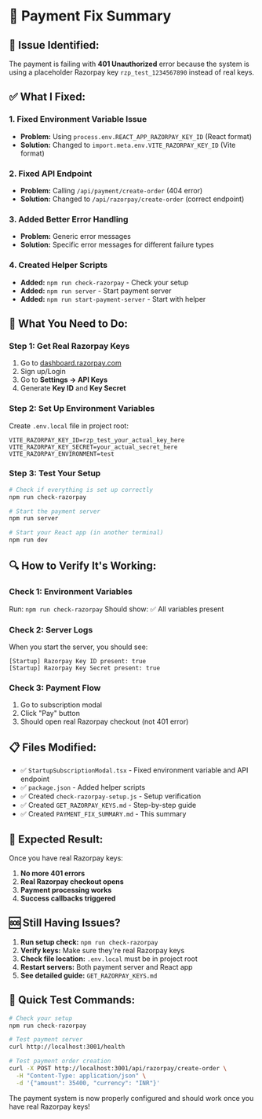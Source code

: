 # 🔧 Payment Fix Summary

## 🚨 **Issue Identified:**
The payment is failing with **401 Unauthorized** error because the system is using a placeholder Razorpay key `rzp_test_1234567890` instead of real keys.

## ✅ **What I Fixed:**

### **1. Fixed Environment Variable Issue**
- **Problem:** Using `process.env.REACT_APP_RAZORPAY_KEY_ID` (React format)
- **Solution:** Changed to `import.meta.env.VITE_RAZORPAY_KEY_ID` (Vite format)

### **2. Fixed API Endpoint**
- **Problem:** Calling `/api/payment/create-order` (404 error)
- **Solution:** Changed to `/api/razorpay/create-order` (correct endpoint)

### **3. Added Better Error Handling**
- **Problem:** Generic error messages
- **Solution:** Specific error messages for different failure types

### **4. Created Helper Scripts**
- **Added:** `npm run check-razorpay` - Check your setup
- **Added:** `npm run server` - Start payment server
- **Added:** `npm run start-payment-server` - Start with helper

## 🎯 **What You Need to Do:**

### **Step 1: Get Real Razorpay Keys**
1. Go to [dashboard.razorpay.com](https://dashboard.razorpay.com/)
2. Sign up/Login
3. Go to **Settings → API Keys**
4. Generate **Key ID** and **Key Secret**

### **Step 2: Set Up Environment Variables**
Create `.env.local` file in project root:
```env
VITE_RAZORPAY_KEY_ID=rzp_test_your_actual_key_here
VITE_RAZORPAY_KEY_SECRET=your_actual_secret_here
VITE_RAZORPAY_ENVIRONMENT=test
```

### **Step 3: Test Your Setup**
```bash
# Check if everything is set up correctly
npm run check-razorpay

# Start the payment server
npm run server

# Start your React app (in another terminal)
npm run dev
```

## 🔍 **How to Verify It's Working:**

### **Check 1: Environment Variables**
Run: `npm run check-razorpay`
Should show: ✅ All variables present

### **Check 2: Server Logs**
When you start the server, you should see:
```
[Startup] Razorpay Key ID present: true
[Startup] Razorpay Key Secret present: true
```

### **Check 3: Payment Flow**
1. Go to subscription modal
2. Click "Pay" button
3. Should open real Razorpay checkout (not 401 error)

## 📋 **Files Modified:**

- ✅ `StartupSubscriptionModal.tsx` - Fixed environment variable and API endpoint
- ✅ `package.json` - Added helper scripts
- ✅ Created `check-razorpay-setup.js` - Setup verification
- ✅ Created `GET_RAZORPAY_KEYS.md` - Step-by-step guide
- ✅ Created `PAYMENT_FIX_SUMMARY.md` - This summary

## 🚀 **Expected Result:**

Once you have real Razorpay keys:
1. **No more 401 errors**
2. **Real Razorpay checkout opens**
3. **Payment processing works**
4. **Success callbacks triggered**

## 🆘 **Still Having Issues?**

1. **Run setup check:** `npm run check-razorpay`
2. **Verify keys:** Make sure they're real Razorpay keys
3. **Check file location:** `.env.local` must be in project root
4. **Restart servers:** Both payment server and React app
5. **See detailed guide:** `GET_RAZORPAY_KEYS.md`

## 🎯 **Quick Test Commands:**

```bash
# Check your setup
npm run check-razorpay

# Test payment server
curl http://localhost:3001/health

# Test payment order creation
curl -X POST http://localhost:3001/api/razorpay/create-order \
  -H "Content-Type: application/json" \
  -d '{"amount": 35400, "currency": "INR"}'
```

The payment system is now properly configured and should work once you have real Razorpay keys!


